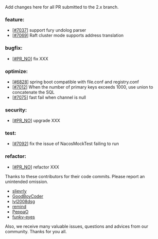 Add changes here for all PR submitted to the 2.x branch.

<!-- Please add the `changes` to the following location(feature/bugfix/optimize/test) based on the type of PR -->

### feature:

- [[#7037](https://github.com/apache/incubator-seata/pull/7037)] support fury undolog parser
- [[#7069](https://github.com/apache/incubator-seata/pull/7069)] Raft cluster mode supports address translation

### bugfix:

- [[#PR_NO](https://github.com/apache/incubator-seata/pull/#PR_NO)] fix XXX

### optimize:

- [[#6828](https://github.com/apache/incubator-seata/pull/6828)] spring boot compatible with file.conf and registry.conf
- [[#7012](https://github.com/apache/incubator-seata/pull/7012)] When the number of primary keys exceeds 1000, use union to concatenate the SQL
- [[#7075](https://github.com/apache/incubator-seata/pull/7075)] fast fail when channel is null

### security:

- [[#PR_NO](https://github.com/apache/incubator-seata/pull/PR_NO)] upgrade XXX

### test:

- [[#7092](https://github.com/apache/incubator-seata/pull/7092)] fix the issue of NacosMockTest failing to run

### refactor:

- [[#PR_NO](https://github.com/apache/incubator-seata/pull/PR_NO)] refactor XXX

Thanks to these contributors for their code commits. Please report an unintended omission.

<!-- Please make sure your Github ID is in the list below -->

- [slievrly](https://github.com/slievrly)
- [GoodBoyCoder](https://github.com/GoodBoyCoder)
- [lyl2008dsg](https://github.com/lyl2008dsg)
- [remind](https://github.com/remind)
- [PeppaO](https://github.com/PeppaO)
- [funky-eyes](https://github.com/funky-eyes)


Also, we receive many valuable issues, questions and advices from our community. Thanks for you all.